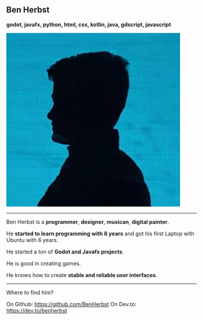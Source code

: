 ## Ben Herbst

**godot, javafx, python, html, css, kotlin, java, gdscript, javascript**

![My image](benherbst.jpeg)

___

Ben Herbst is a **programmer**, **designer**, **musican**, **digital painter**.

He **started to learn programming with 8 years** and got his first Laptop with Ubuntu with 6 years.

He started a ton of **Godot and Javafx projects**.

He is good in creating games.

He knows how to create **stable and reliable user interfaces**.

___

Where to find him?

On Github: https://github.com/BenHerbst
On Dev.to: https://dev.to/benherbst
